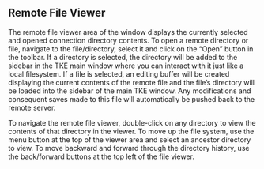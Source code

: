 ## Remote File Viewer

The remote file viewer area of the window displays the currently selected and opened connection directory contents.  To open a remote directory or file, navigate to the file/directory, select it and click on the “Open” button in the toolbar.  If a directory is selected, the directory will be added to the sidebar in the TKE main window where you can interact with it just like a local filesystem.  If a file is selected, an editing buffer will be created displaying the current contents of the remote file and the file’s directory will be loaded into the sidebar of the main TKE window.  Any modifications and consequent saves made to this file will automatically be pushed back to the remote server.

To navigate the remote file viewer, double-click on any directory to view the contents of that directory in the viewer.  To move up the file system, use the menu button at the top of the viewer area and select an ancestor directory to view.  To move backward and forward through the directory history, use the back/forward buttons at the top left of the file viewer.